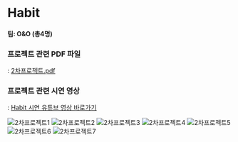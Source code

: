 <br/>

# Habit

#### 팀: O&O (총4명)

### 프로젝트 관련 PDF 파일 
: [2차프로젝트.pdf](https://github.com/yminj1029/Habit/files/8973738/2.pdf)

### 프로젝트 관련 시연 영상 
: [Habit 시연 유튜브 영상 바로가기](https://www.youtube.com/watch?v=VEbr_ifL0Dk)

![2차프로젝트1](https://user-images.githubusercontent.com/68888349/175476192-bd16470d-d543-4c23-91f4-c6a0d915af85.jpg)
![2차프로젝트2](https://user-images.githubusercontent.com/68888349/175476274-df4d710d-0f56-4fe0-9f77-0c6f8e4afe08.jpg)
![2차프로젝트3](https://user-images.githubusercontent.com/68888349/175476285-9fafc438-3045-4379-bbcc-0339ab567a3e.jpg)
![2차프로젝트4](https://user-images.githubusercontent.com/68888349/175476302-e3189453-95e7-42a8-81b2-fc62e137bb6c.jpg)
![2차프로젝트5](https://user-images.githubusercontent.com/68888349/175476311-34bd45f0-27f6-4ba1-b729-a003215ffbce.jpg)
![2차프로젝트6](https://user-images.githubusercontent.com/68888349/175476323-1a696298-2747-4dd3-be25-bcd656701525.jpg)
![2차프로젝트7](https://user-images.githubusercontent.com/68888349/175476335-20936717-1417-43ed-8af7-fcda6f3a3846.jpg)
